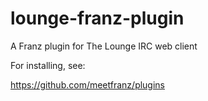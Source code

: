 # lounge-franz-plugin
A Franz plugin for The Lounge IRC web client

For installing, see:

https://github.com/meetfranz/plugins
